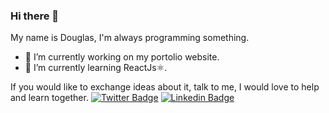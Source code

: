### Hi there 👋
My name is Douglas, I'm always programming something.
- 🔭 I’m currently working on my portolio website.
- 🌱 I’m currently learning ReactJs⚛.

If you would like to exchange ideas about it, talk to me, I would love to help and learn together.
[![Twitter Badge](https://img.shields.io/twitter/follow/dougsilva821?label=Doug821&style=social)](https://twitter.com/dougsilva821)
[![Linkedin Badge](https://img.shields.io/badge/-LinkedIn-blue?style=flat-square&logo=Linkedin&logoColor=white&link=https://www.linkedin.com/in/douglas-silva821)](https://www.linkedin.com/in/douglas-silva821)
<!--
**Doug821/Doug821** is a ✨ _special_ ✨ repository because its `README.md` (this file) appears on your GitHub profile.

Here are some ideas to get you started:

- 👯 I’m looking to collaborate on ...
- 🤔 I’m looking for help with ...
- 💬 Ask me about ...
- 📫 How to reach me: ...
- 😄 Pronouns: ...
- ⚡ Fun fact: ...
-->
